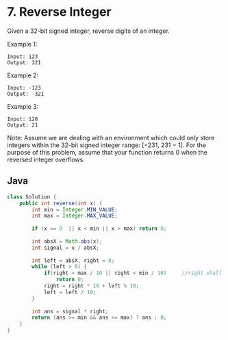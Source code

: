# 7. Reverse Integer

Given a 32-bit signed integer, reverse digits of an integer.

Example 1:
```
Input: 123
Output: 321
```
Example 2:
```
Input: -123
Output: -321
```
Example 3:
```
Input: 120
Output: 21
```

Note:
Assume we are dealing with an environment which could only store integers within the 32-bit signed integer range: [−231,  231 − 1]. For the purpose of this problem, assume that your function returns 0 when the reversed integer overflows.

## Java
```java
class Solution {
    public int reverse(int x) {
        int min = Integer.MIN_VALUE;
        int max = Integer.MAX_VALUE;
        
        if (x == 0  || x < min || x > max) return 0;
        
        int absX = Math.abs(x);
        int signal = x / absX;
        
        int left = absX, right = 0;
        while (left > 0) {
            if(right > max / 10 || right < min / 10)     //right shall be in the boundary
                return 0;
            right = right * 10 + left % 10;
            left = left / 10;
        }
        
        int ans = signal * right;
        return (ans >= min && ans <= max) ? ans : 0;
    }
}
```
